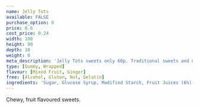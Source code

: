 ```yaml
---
name: Jelly Tots
available: FALSE
purchase_option: 0
price: 0.6
cost_price: 0.24
width: 100
height: 90
depth: 10
weight: 0
meta_description: 'Jelly Tots sweets only 60p. Traditional sweets and more at Humbugs Confectionery Store. Specialists in satisfying your sweet tooth!'
type: [Gummy, Wrapped]
flavour: [Mixed Fruit, Ginger]
free: [Alcohol, Gluten, Nut, Gelatin]
ingredients: 'Sugar, Glucose Syrup, Modified Starch, Fruit Juices (6%) (Strawberry, Orange, Blackcurrant, Lime and Lemon), Acidity Regulator (Trisodium Citrate, Malic Acid, Citric Acid), Flavourings, Lactic Acid, Colours (Anthocyanins. Copper Complexes of Chlorophyllins, Beta-Carotene)'
---
```

Chewy, fruit flavoured sweets.